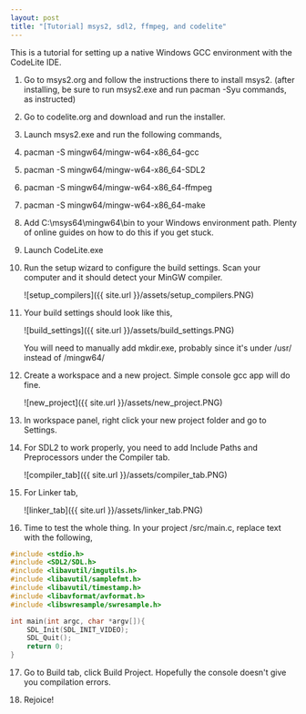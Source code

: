 ```yaml
---
layout: post
title: "[Tutorial] msys2, sdl2, ffmpeg, and codelite"
---
```


This is a tutorial for setting up a native Windows GCC environment with the CodeLite IDE.

1. Go to msys2.org and follow the instructions there to install msys2.
(after installing, be sure to run msys2.exe and run pacman -Syu commands, as instructed)

2. Go to codelite.org and download and run the installer.

3. Launch msys2.exe and run the following commands,

4. pacman -S mingw64/mingw-w64-x86_64-gcc

5. pacman -S mingw64/mingw-w64-x86_64-SDL2

6. pacman -S mingw64/mingw-w64-x86_64-ffmpeg

7. pacman -S mingw64/mingw-w64-x86_64-make

8. Add C:\msys64\mingw64\bin to your Windows environment path. Plenty of online guides on how to do this if you get stuck.

9. Launch CodeLite.exe

10. Run the setup wizard to configure the build settings. Scan your computer and it should detect your MinGW compiler.

    ![setup_compilers]({{ site.url }}/assets/setup_compilers.PNG)

11. Your build settings should look like this,

    ![build_settings]({{ site.url }}/assets/build_settings.PNG)

    You will need to manually add mkdir.exe, probably since it's under /usr/ instead of /mingw64/

12. Create a workspace and a new project. Simple console gcc app will do fine.

    ![new_project]({{ site.url }}/assets/new_project.PNG)

13. In workspace panel, right click your new project folder and go to Settings.

14. For SDL2 to work properly, you need to add Include Paths and Preprocessors under the Compiler tab.

    ![compiler_tab]({{ site.url }}/assets/compiler_tab.PNG)

15. For Linker tab,

    ![linker_tab]({{ site.url }}/assets/linker_tab.PNG)

16. Time to test the whole thing. In your project /src/main.c, replace text with the following,

```c
#include <stdio.h>
#include <SDL2/SDL.h>
#include <libavutil/imgutils.h>
#include <libavutil/samplefmt.h>
#include <libavutil/timestamp.h>
#include <libavformat/avformat.h>
#include <libswresample/swresample.h>

int main(int argc, char *argv[]){
    SDL_Init(SDL_INIT_VIDEO);
    SDL_Quit();
    return 0;
}
```
17. Go to Build tab, click Build Project. Hopefully the console doesn't give you compilation errors.

18. Rejoice!
